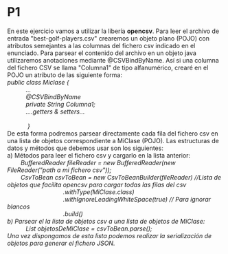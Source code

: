 # P1
En este ejercicio vamos a utilizar la libería <b>opencsv</b>. 
Para leer el archivo de entrada "best-golf-players.csv" crearemos un objeto plano (POJO) con atributos semejantes a las columnas del fichero csv indicado en el enunciado.
Para parsear el contenido del archivo en un objeto java utilizaremos anotaciones mediante @CSVBindByName. Así si una columna del fichero CSV se llama "Columna1" de tipo alfanumérico, crearé en el POJO un atributo de las siguiente forma:<br/>
   <i>public class Miclase {<br/>
           ...<br/>
           @CSVBindByName<br/>
           private String Columna1;<br/>
           ....getters & setters...<br/> 
           <br/>               
    }<br/></i>
De esta forma podremos parsear directamente cada fila del fichero csv en una lista de objetos correspondiente a MiClase (POJO). Las estructuras de datos y métodos que debemos usar son los siguientes:<br/>
a) Métodos para leer el fichero csv y cargarlo en la lista anterior: <br/>
        <i>BufferedReader fileReader = new BufferedReader(new FileReader("path a mi fichero csv"));<br/>
        CsvToBean<MiClase> csvToBean = new CsvToBeanBuilder<MiClase>(fileReader) //Lista de objetos que facilita opencsv para cargar todas las filas del csv<br/>
                                 .withType(MiClase.class)<br/>
                                 .withIgnoreLeadingWhiteSpace(true) // Para ignorar blancos<br/>
                                 .build()<br/><i/>
b) Parsear el la lista de objetos csv a una lista de objetos de MiClase:<br/>
           <i>List<MiClase> objetosDeMiClase = csvToBean.parse();<br/></i>
Una vez dispongamos de esta lista podemos realizar la serialización de objetos para generar el fichero JSON.
